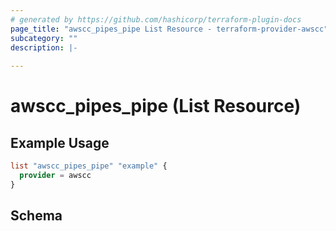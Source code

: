 ```yaml
---
# generated by https://github.com/hashicorp/terraform-plugin-docs
page_title: "awscc_pipes_pipe List Resource - terraform-provider-awscc"
subcategory: ""
description: |-
  
---
```


# awscc_pipes_pipe (List Resource)



## Example Usage

```terraform
list "awscc_pipes_pipe" "example" {
  provider = awscc
}
```

<!-- schema generated by tfplugindocs -->
## Schema
